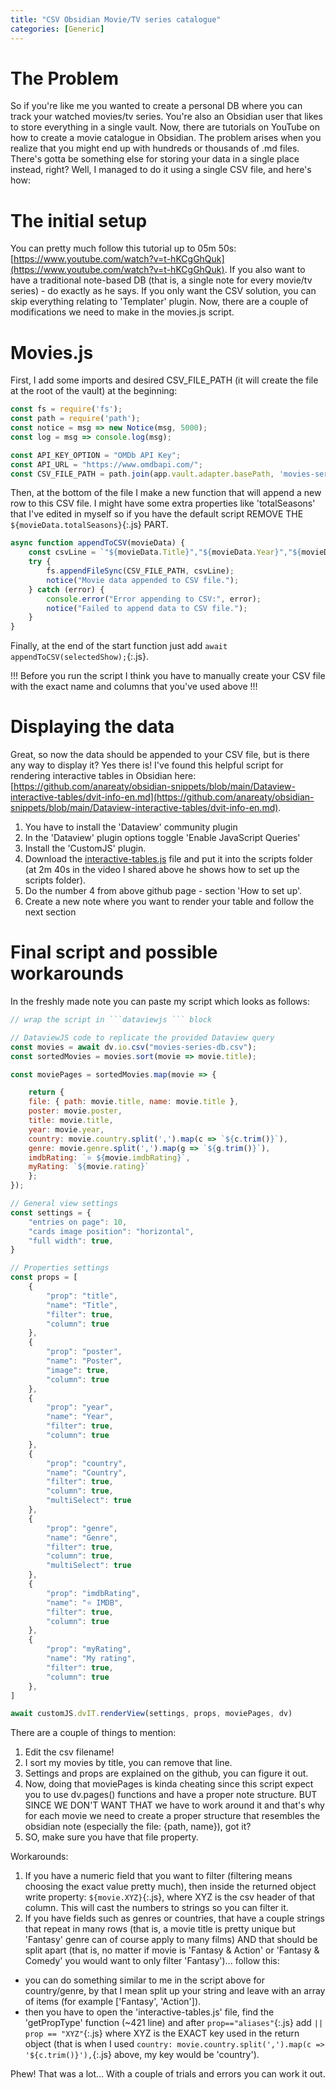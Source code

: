 ```yaml
---
title: "CSV Obsidian Movie/TV series catalogue"
categories: [Generic]
---
```


# The Problem
So if you're like me you wanted to create a personal DB where you can track your watched movies/tv series.
You're also an Obsidian user that likes to store everything in a single vault. Now, there are tutorials on YouTube
on how to create a movie catalogue in Obsidian. The problem arises when you realize that you might end up with
hundreds or thousands of .md files. There's gotta be something else for storing your data in a single place instead, right?
Well, I managed to do it using a single CSV file, and here's how:

# The initial setup
You can pretty much follow this tutorial up to 05m 50s: [https://www.youtube.com/watch?v=t-hKCgGhQuk](https://www.youtube.com/watch?v=t-hKCgGhQuk). If you also want
to have a traditional note-based DB (that is, a single note for every movie/tv series) - do exactly as he says. If you only
want the CSV solution, you can skip everything relating to 'Templater' plugin. Now, there are a couple of modifications we need
to make in the movies.js script.

# Movies.js
First, I add some imports and desired CSV_FILE_PATH (it will create the file at the root of the vault) at the beginning:

```js
const fs = require('fs');
const path = require('path');
const notice = msg => new Notice(msg, 5000);
const log = msg => console.log(msg);

const API_KEY_OPTION = "OMDb API Key";
const API_URL = "https://www.omdbapi.com/";
const CSV_FILE_PATH = path.join(app.vault.adapter.basePath, 'movies-series-db.csv');
```

Then, at the bottom of the file I make a new function that will append a new row to this CSV file. I might have some extra properties like 'totalSeasons'
that I've edited in myself so if you have the default script REMOVE THE `${movieData.totalSeasons}`{:.js} PART.

```js
async function appendToCSV(movieData) {
    const csvLine = `"${movieData.Title}","${movieData.Year}","${movieData.Genre}","${movieData.Director}","${movieData.Actors}","${movieData.imdbRating}","${movieData.imdbID}","${movieData.Runtime}","${movieData.Poster}","${movieData.totalSeasons}","${movieData.Country}"\n`;
    try {
        fs.appendFileSync(CSV_FILE_PATH, csvLine);
        notice("Movie data appended to CSV file.");
    } catch (error) {
        console.error("Error appending to CSV:", error);
        notice("Failed to append data to CSV file.");
    }
}
```

Finally, at the end of the start function just add `await appendToCSV(selectedShow);`{:.js}.

!!! Before you run the script I think you have to manually create your CSV file with the exact name and columns that you've used above !!!

# Displaying the data

Great, so now the data should be appended to your CSV file, but is there any way to display it? Yes there is!
I've found this helpful script for rendering interactive tables in Obsidian here: [https://github.com/anareaty/obsidian-snippets/blob/main/Dataview-interactive-tables/dvit-info-en.md](https://github.com/anareaty/obsidian-snippets/blob/main/Dataview-interactive-tables/dvit-info-en.md).

1. You have to install the 'Dataview' community plugin
2. In the 'Dataview' plugin options toggle 'Enable JavaScript Queries'
3. Install the 'CustomJS' plugin.
4. Download the [interactive-tables.js](https://github.com/anareaty/obsidian-snippets/blob/main/Dataview-interactive-tables/interactive-tables.js) file
and put it into the scripts folder (at 2m 40s in the video I shared above he shows how to set up the scripts folder).
5. Do the number 4 from above github page - section 'How to set up'.
6. Create a new note where you want to render your table and follow the next section

# Final script and possible workarounds
In the freshly made note you can paste my script which looks as follows:

```js
// wrap the script in ```dataviewjs ``` block

// DataviewJS code to replicate the provided Dataview query 
const movies = await dv.io.csv("movies-series-db.csv");
const sortedMovies = movies.sort(movie => movie.title);

const moviePages = sortedMovies.map(movie => {

	return { 
	file: { path: movie.title, name: movie.title },
	poster: movie.poster,
	title: movie.title,
	year: movie.year,
	country: movie.country.split(',').map(c => `${c.trim()}`),
	genre: movie.genre.split(',').map(g => `${g.trim()}`),
	imdbRating: `⭐ ${movie.imdbRating}`,
	myRating: `${movie.rating}`
	}; 
});

// General view settings
const settings = {
    "entries on page": 10,
    "cards image position": "horizontal",
    "full width": true,
}

// Properties settings
const props = [
	{
		"prop": "title",
		"name": "Title",
		"filter": true,
		"column": true
	},
	{
		"prop": "poster",
		"name": "Poster",
		"image": true,
		"column": true
	},
	{
		"prop": "year",
		"name": "Year",
		"filter": true,
		"column": true
	},
	{
		"prop": "country",
		"name": "Country",
		"filter": true,
		"column": true,
		"multiSelect": true
	},
	{
		"prop": "genre",
		"name": "Genre",
		"filter": true,
		"column": true,
		"multiSelect": true
	},
	{
		"prop": "imdbRating",
		"name": "⭐ IMDB",
		"filter": true,
		"column": true
	},
	{
		"prop": "myRating",
		"name": "My rating",
		"filter": true,
		"column": true
	},
]

await customJS.dvIT.renderView(settings, props, moviePages, dv)
```

There are a couple of things to mention:

1. Edit the csv filename!
2. I sort my movies by title, you can remove that line.
3. Settings and props are explained on the github, you can figure it out.
4. Now, doing that moviePages is kinda cheating since this script expect you to use dv.pages() functions and have a proper
note structure. BUT SINCE WE DON'T WANT THAT we have to work around it and that's why for each movie we need to create a proper
structure that resembles the obsidian note (especially the file: {path, name}), got it?
5. SO, make sure you have that file property.

Workarounds:
1. If you have a numeric field that you want to filter (filtering means choosing the exact value pretty much), then
inside the returned object write property: `${movie.XYZ}`{:.js}, where XYZ is the csv header of that column. This will cast the numbers
to strings so you can filter it.
2. If you have fields such as genres or countries, that have a couple strings that repeat in many rows (that is, a movie title is pretty unique
but 'Fantasy' genre can of course apply to many films) AND that should be split apart (that is, no matter if movie is 'Fantasy & Action' or 
'Fantasy & Comedy' you would want to only filter 'Fantasy')... follow this:
- you can do something similar to me in the script above for country/genre, by that I mean split up your string and leave with an array of items
    (for example ['Fantasy', 'Action']).
- then you have to open the 'interactive-tables.js' file, find the 'getPropType' function (~421 line) and after `prop=="aliases"`{:.js} add
    `|| prop == "XYZ"`{:.js} where XYZ is the EXACT key used in the return object 
    (that is when I used `country: movie.country.split(',').map(c => '${c.trim()}'),`{:.js} above, my key would be 'country').

Phew! That was a lot... With a couple of trials and errors you can work it out.